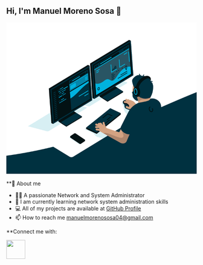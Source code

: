 ## Hi, I'm Manuel Moreno Sosa 👋
<img src="administrator.gif" width="600" height="400" />

**💬 About me 
  - 🙋‍♂️ A passionate Network and System Administrator
  - 🌱 I am currently learning network system administration skills
  - 💻 All of my projects are available at [GitHub Profile](https://github.com/Manuelms04)
  - 📫 How to reach me manuelmorenososa04@gmail.com

**Connect me with: 

<a href="https://www.linkedin.com/in/manuel-moreno-sosa-46a2b0334/">
  <img src="https://upload.wikimedia.org/wikipedia/commons/c/ca/LinkedIn_logo_initials.png" width="50" height="50"/>
</a>




